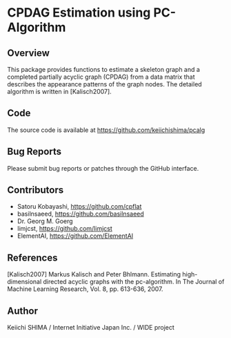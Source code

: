 # CPDAG Estimation using PC-Algorithm

## Overview

This package provides functions to estimate a skeleton graph and a
completed partially acyclic graph (CPDAG) from a data matrix that
describes the appearance patterns of the graph nodes.  The detailed
algorithm is written in [Kalisch2007].

## Code

The source code is available at https://github.com/keiichishima/pcalg

## Bug Reports

Please submit bug reports or patches through the GitHub interface.

## Contributors

- Satoru Kobayashi, https://github.com/cpflat
- basilnsaeed, https://github.com/basilnsaeed
- Dr. Georg M. Goerg
- limjcst, https://github.com/limjcst
- ElementAI, https://github.com/ElementAI

## References

[Kalisch2007] Markus Kalisch and Peter Bhlmann. Estimating
high-dimensional directed acyclic graphs with the pc-algorithm. In The
Journal of Machine Learning Research, Vol. 8, pp. 613-636, 2007.

## Author

Keiichi SHIMA
/ Internet Initiative Japan Inc.
/ WIDE project
